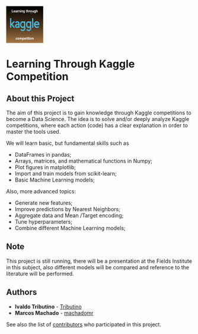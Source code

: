 
<img align="top" src="images/kaggle.png" width= "100" height="100">

# Learning Through Kaggle Competition


## About this Project

The aim of this project is to gain knowledge through Kaggle competitions to become a Data Science. The idea is to solve and/or deeply analyze Kaggle competitions, where each action (code) has a clear explanation in order to master the tools used.

We will learn basic, but fundamental skills such as 

- DataFrames in pandas; 
- Arrays, matrices, and mathematical functions in Numpy;
- Plot figures in matplotlib;
- Import and train models from scikit-learn;
- Basic Machine Learning models;

Also, more advanced topics:

- Generate new features; 
- Improve predictions by Nearest Neighbors;
- Aggregate data and Mean /Target encoding;
- Tune hyperparameters;
- Combine different Machine Learning models;

## Note

This project is still running, there will be a presentation at the Fields Institute in this subject, also different models will be compared and reference to the literature will be performed.


## Authors

* **Ivaldo Tributino** - [Tributino](https://github.com/Tributino)
* **Marcos Machado** - [machadomr](https://github.com/machadomr)

See also the list of [contributors](https://github.com/Tributino/Learning-Through-Kaggle-competition/contributors) who participated in this project.

